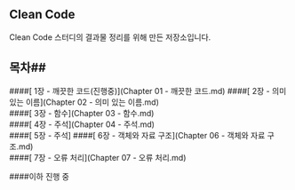 ## Clean Code ##
Clean Code 스터디의 결과물 정리를 위해 만든 저장소입니다. 

## 목차##
####[ 1장 - 깨끗한 코드(진행중)](Chapter 01 - 깨끗한 코드.md)
####[ 2장 - 의미 있는 이름](Chapter 02 - 의미 있는 이름.md)  
####[ 3장 - 함수](Chapter 03 - 함수.md)  
####[ 4장 - 주석](Chapter 04 - 주석.md)  
####[ 5장 - 주석]
####[ 6장 - 객체와 자료 구조](Chapter 06 - 객체와 자료 구조.md)  
####[ 7장 - 오류 처리](Chapter 07 - 오류 처리.md)  

####이하 진행 중
